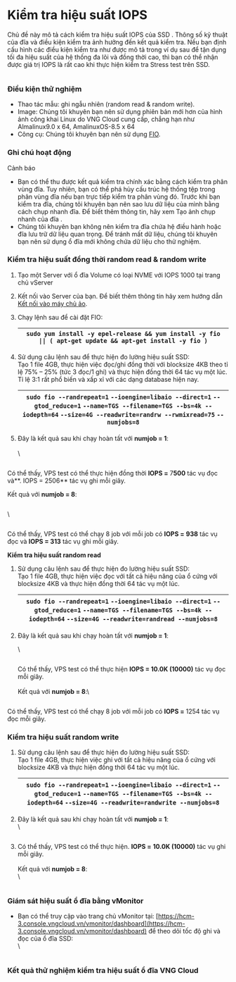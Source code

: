 # Kiểm tra hiệu suất IOPS

Chủ đề này mô tả cách kiểm tra hiệu suất IOPS của SSD . Thông số kỹ thuật của đĩa và điều kiện kiểm tra ảnh hưởng đến kết quả kiểm tra. Nếu bạn định cấu hình các điều kiện kiểm tra như được mô tả trong ví dụ sau để tận dụng tối đa hiệu suất của hệ thống đa lõi và đồng thời cao, thì bạn có thể nhận được giá trị IOPS là rất cao khi thực hiện kiểm tra Stress test trên SSD.

<figure><img src="https://docs.vngcloud.vn/download/attachments/63766877/image2023-8-10_15-38-26.png?version=1&#x26;modificationDate=1691656708000&#x26;api=v2" alt=""><figcaption></figcaption></figure>

### **Điều kiện thử nghiệm** <a href="#kiemtrahieusuatiops-dieukienthunghiem" id="kiemtrahieusuatiops-dieukienthunghiem"></a>

* Thao tác mẫu: ghi ngẫu nhiên (random read & random write).
* Image: Chúng tôi khuyên bạn nên sử dụng phiên bản mới hơn của hình ảnh công khai Linux do VNG Cloud cung cấp, chẳng hạn như Almalinux9.0 x 64, AmalinuxOS-8.5 x 64
* Công cụ: Chúng tôi khuyên bạn nên sử dụng [FIO](https://linux.die.net/man/1/fio?spm=a2c63.p38356.0.0.5dd851c3Me9qMH).

### **Ghi chú hoạt động** <a href="#kiemtrahieusuatiops-ghichuhoatdong" id="kiemtrahieusuatiops-ghichuhoatdong"></a>

Cảnh báo

* Bạn có thể thu được kết quả kiểm tra chính xác bằng cách kiểm tra phân vùng đĩa. Tuy nhiên, bạn có thể phá hủy cấu trúc hệ thống tệp trong phân vùng đĩa nếu bạn trực tiếp kiểm tra phân vùng đó. Trước khi bạn kiểm tra đĩa, chúng tôi khuyên bạn nên sao lưu dữ liệu của mình bằng cách chụp nhanh đĩa. Để biết thêm thông tin, hãy xem Tạo ảnh chụp nhanh của đĩa .
* Chúng tôi khuyên bạn không nên kiểm tra đĩa chứa hệ điều hành hoặc đĩa lưu trữ dữ liệu quan trọng. Để tránh mất dữ liệu, chúng tôi khuyên bạn nên sử dụng ổ đĩa mới không chứa dữ liệu cho thử nghiệm.

### **Kiểm tra hiệu suất đồng thời random read & random write** <a href="#kiemtrahieusuatiops-kiemtrahieusuatdongthoirandomread-and-randomwrite" id="kiemtrahieusuatiops-kiemtrahieusuatdongthoirandomread-and-randomwrite"></a>

1. Tạo một Server với ổ đĩa Volume có loại NVME với IOPS 1000 tại trang chủ vServer
2. Kết nối vào Server của bạn. Để biết thêm thông tin hãy xem hướng dẫn [Kết nối vào máy chủ ảo](../server/ket-noi-vao-may-chu-ao/).
3.  Chạy lệnh sau để cài đặt FIO:

    | `sudo yum install -y epel-release && yum install -y fio \|\| ( apt-get update && apt-get install -y fio )` |
    | ---------------------------------------------------------------------------------------------------------- |
4.  Sử dụng câu lệnh sau để thực hiện đo lường hiệu suất SSD:\
    Tạo 1 file 4GB, thực hiện việc đọc/ghi đồng thời với blocksize 4KB theo tỉ lệ 75% – 25% (tức 3 đọc/1 ghi) và thực hiện đồng thời 64 tác vụ một lúc. Tỉ lệ 3:1 rất phổ biến và xấp xỉ với các dạng database hiện nay.

    | `sudo fio --randrepeat=1` `--ioengine=libaio --direct=1` `--gtod_reduce=1` `--name=TGS --filename=TGS --bs=4k --iodepth=64` `--size=4G --readwrite=randrw --rwmixread=75` `--numjobs=8` |
    | --------------------------------------------------------------------------------------------------------------------------------------------------------------------------------------- |
5.  Đây là kết quả sau khi chạy hoàn tất với **numjob = 1**:\
    \
    \


    <figure><img src="https://docs.vngcloud.vn/download/attachments/63766877/image2023-8-23_14-31-37.png?version=1&#x26;modificationDate=1692775898000&#x26;api=v2" alt=""><figcaption></figcaption></figure>

Có thể thấy, VPS test có thể thực hiện đồng thời **IOPS =** 7**500** tác vụ đọc và**. IOPS = 2506** tác vụ ghi mỗi giây.

Kết quả với **numjob = 8**:

<figure><img src="https://docs.vngcloud.vn/download/attachments/63766877/image2023-8-23_16-22-5.png?version=1&#x26;modificationDate=1692782525000&#x26;api=v2" alt=""><figcaption></figcaption></figure>

\


<figure><img src="https://docs.vngcloud.vn/download/attachments/63766877/image2023-8-23_16-22-25.png?version=1&#x26;modificationDate=1692782546000&#x26;api=v2" alt=""><figcaption></figcaption></figure>

Có thể thấy, VPS test có thể chạy 8 job với  mỗi job có **IOPS =** **938** tác vụ đọc và **IOPS = 313** tác vụ ghi mỗi giây.

**Kiểm tra hiệu suất random read**

1.  Sử dụng câu lệnh sau để thực hiện đo lường hiệu suất SSD:\
    Tạo 1 file 4GB, thực hiện việc đọc với tất cả hiệu năng của ổ cứng với blocksize 4KB và thực hiện đồng thời 64 tác vụ một lúc.&#x20;

    | `sudo fio --randrepeat=1` `--ioengine=libaio --direct=1` `--gtod_reduce=1` `--name=TGS --filename=TGS --bs=4k --iodepth=64` `--size=4G --readwrite=randread --numjobs=8` |
    | ------------------------------------------------------------------------------------------------------------------------------------------------------------------------ |
2.  Đây là kết quả sau khi chạy hoàn tất với **numjob = 1**:



    \


    <figure><img src="https://docs.vngcloud.vn/download/attachments/63766877/image2023-8-23_16-30-23.png?version=1&#x26;modificationDate=1692783024000&#x26;api=v2" alt=""><figcaption></figcaption></figure>



    Có thể thấy, VPS test có thể thực hiện **IOPS = 10.0K (10000)** tác vụ đọc mỗi giây.\
    \
    Kết quả với **numjob = 8**:\


    <figure><img src="https://docs.vngcloud.vn/download/attachments/63766877/image2023-8-29_13-32-25.png?version=1&#x26;modificationDate=1693290746000&#x26;api=v2" alt=""><figcaption></figcaption></figure>

Có thể thấy, VPS test có thể chạy 8 job với  mỗi job có **IOPS =** 1254 tác vụ đọc mỗi giây.

### **Kiểm tra hiệu suất random write** <a href="#kiemtrahieusuatiops-kiemtrahieusuatrandomwrite" id="kiemtrahieusuatiops-kiemtrahieusuatrandomwrite"></a>

1.  Sử dụng câu lệnh sau để thực hiện đo lường hiệu suất SSD:\
    Tạo 1 file 4GB, thực hiện việc ghi với tất cả hiệu năng của ổ cứng với blocksize 4KB và thực hiện đồng thời 64 tác vụ một lúc.&#x20;

    | `sudo fio --randrepeat=1` `--ioengine=libaio --direct=1` `--gtod_reduce=1` `--name=TGS --filename=TGS --bs=4k --iodepth=64` `--size=4G --readwrite=randwrite --numjobs=8` |
    | ------------------------------------------------------------------------------------------------------------------------------------------------------------------------- |
2.  Đây là kết quả sau khi chạy hoàn tất với **numjob = 1**:\
    \


    <figure><img src="https://docs.vngcloud.vn/download/attachments/63766877/image2023-8-23_16-34-58.png?version=1&#x26;modificationDate=1692783299000&#x26;api=v2" alt=""><figcaption></figcaption></figure>
3.  Có thể thấy, VPS test có thể thực hiện. **IOPS =** **10.0K (10000)** tác vụ ghi mỗi giây.\
    \
    Kết quả với **numjob = 8**:\
    \


    <figure><img src="https://docs.vngcloud.vn/download/attachments/63766877/image2023-8-30_14-53-48.png?version=1&#x26;modificationDate=1693382029000&#x26;api=v2" alt=""><figcaption></figcaption></figure>



### **Giám sát hiệu suất ổ đĩa bằng vMonitor** <a href="#kiemtrahieusuatiops-giamsathieusuatodiabangvmonitor" id="kiemtrahieusuatiops-giamsathieusuatodiabangvmonitor"></a>

*   Bạn có thể truy cập vào trang chủ vMonitor tại: [https://hcm-3.console.vngcloud.vn/vmonitor/dashboard](https://hcm-3.console.vngcloud.vn/vmonitor/dashboard) để theo dõi tốc độ ghi và đọc của ổ đĩa SSD:\
    \


    <figure><img src="https://docs.vngcloud.vn/download/attachments/63766877/image2023-8-14_15-19-19.png?version=1&#x26;modificationDate=1692001160000&#x26;api=v2" alt=""><figcaption></figcaption></figure>





### **Kết quả thử nghiệm kiểm tra hiệu suất ổ đĩa VNG Cloud** <a href="#kiemtrahieusuatiops-ketquathunghiemkiemtrahieusuatodiavngcloud" id="kiemtrahieusuatiops-ketquathunghiemkiemtrahieusuatodiavngcloud"></a>



<figure><img src="https://docs.vngcloud.vn/download/attachments/63766877/image2023-8-29_9-54-22.png?version=1&#x26;modificationDate=1693277663000&#x26;api=v2" alt=""><figcaption></figcaption></figure>

